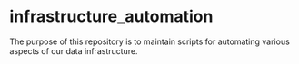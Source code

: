 # infrastructure_automation

The purpose of this repository is to maintain scripts for automating various aspects of our data infrastructure.

